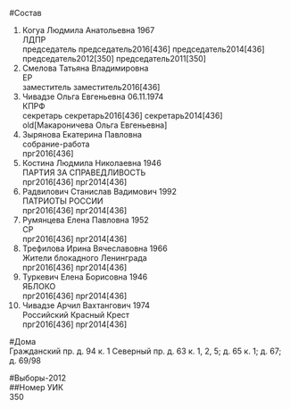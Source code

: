#Состав  
1. Когуа Людмила Анатольевна 1967  
    ЛДПР  
    председатель председатель2016[436] председатель2014[436] председатель2012[350] председатель2011[350]  
2. Смелова Татьяна Владимировна  
    ЕР  
    заместитель заместитель2016[436]  
3. Чивадзе Ольга Евгеньевна 06.11.1974  
    КПРФ  
    секретарь секретарь2016[436] секретарь2014[436] old[Макароничева Ольга Евгеньевна]  
4. Зырянова Екатерина Павловна  
    собрание-работа  
    прг2016[436]  
5. Костина Людмила Николаевна 1946  
    ПАРТИЯ ЗА СПРАВЕДЛИВОСТЬ  
    прг2016[436] прг2014[436]  
6. Радвилович Станислав Вадимович 1992  
    ПАТРИОТЫ РОССИИ  
    прг2016[436] прг2014[436]  
7. Румянцева Елена Павловна 1952  
    СР  
    прг2016[436] прг2014[436]  
8. Трефилова Ирина Вячеславовна 1966  
    Жители блокадного Ленинграда  
    прг2016[436] прг2014[436]  
9. Туркевич Елена Борисовна 1946  
    ЯБЛОКО  
    прг2016[436] прг2014[436]  
10. Чивадзе Арчил Вахтангович 1974  
    Российский Красный Крест  
    прг2016[436] прг2014[436]  
  
#Дома  
Гражданский пр. д. 94 к. 1 Северный пр. д. 63 к. 1, 2, 5; д. 65 к. 1; д. 67; д. 69/98  
  
#Выборы-2012  
##Номер УИК  
350  
